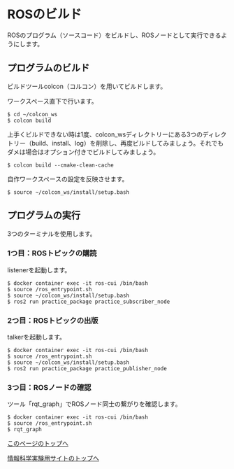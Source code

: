 # ROSのビルド
ROSのプログラム（ソースコード）をビルドし、ROSノードとして実行できるようにします。

## プログラムのビルド
ビルドツールcolcon（コルコン）を用いてビルドします。

ワークスペース直下で行います。

```
$ cd ~/colcon_ws
$ colcon build
```

上手くビルドできない時は1度、colcon_wsディレクトリーにある3つのディレクトリー（build、install、log）を削除し、再度ビルドしてみましょう。それでもダメは場合はオプション付きでビルドしてみましょう。

```
$ colcon build --cmake-clean-cache
```

自作ワークスペースの設定を反映させます。

```
$ source ~/colcon_ws/install/setup.bash
```

## プログラムの実行
3つのターミナルを使用します。

### 1つ目：ROSトピックの購読
listenerを起動します。

```
$ docker container exec -it ros-cui /bin/bash
$ source /ros_entrypoint.sh
$ source ~/colcon_ws/install/setup.bash
$ ros2 run practice_package practice_subscriber_node
```

### 2つ目：ROSトピックの出版
talkerを起動します。

```
$ docker container exec -it ros-cui /bin/bash
$ source /ros_entrypoint.sh
$ source ~/colcon_ws/install/setup.bash
$ ros2 run practice_package practice_publisher_node
```

### 3つ目：ROSノードの確認  
ツール「rqt_graph」でROSノード同士の繋がりを確認します。

```
$ docker container exec -it ros-cui /bin/bash
$ source /ros_entrypoint.sh
$ rqt_graph
```

[このページのトップへ](#)

[情報科学実験用サイトのトップへ](https://stl-apu.github.io/laboratory_experiments/)
